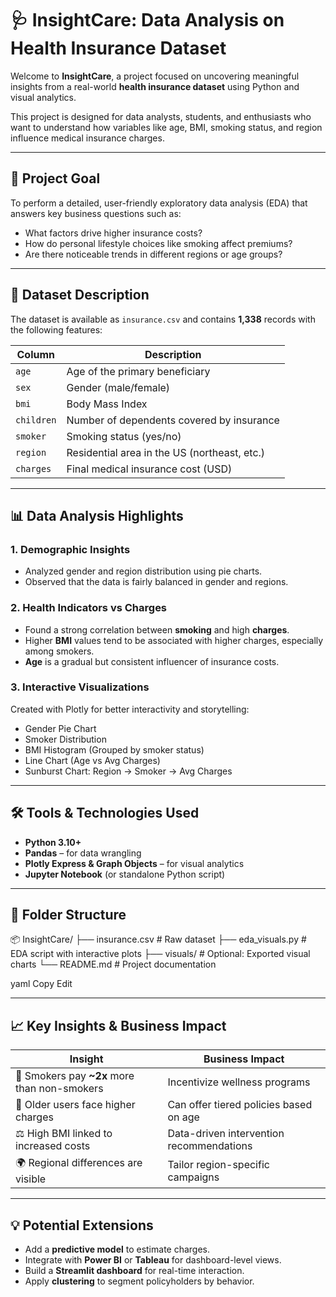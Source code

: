 # 🩺 InsightCare: Data Analysis on Health Insurance Dataset

Welcome to **InsightCare**, a project focused on uncovering meaningful insights from a real-world **health insurance dataset** using Python and visual analytics.

This project is designed for data analysts, students, and enthusiasts who want to understand how variables like age, BMI, smoking status, and region influence medical insurance charges.

---

## 📌 Project Goal

To perform a detailed, user-friendly exploratory data analysis (EDA) that answers key business questions such as:

- What factors drive higher insurance costs?
- How do personal lifestyle choices like smoking affect premiums?
- Are there noticeable trends in different regions or age groups?

---

## 📂 Dataset Description

The dataset is available as `insurance.csv` and contains **1,338** records with the following features:

| Column      | Description                                   |
|-------------|-----------------------------------------------|
| `age`       | Age of the primary beneficiary                |
| `sex`       | Gender (male/female)                          |
| `bmi`       | Body Mass Index                               |
| `children`  | Number of dependents covered by insurance     |
| `smoker`    | Smoking status (yes/no)                       |
| `region`    | Residential area in the US (northeast, etc.)  |
| `charges`   | Final medical insurance cost (USD)            |

---

## 📊 Data Analysis Highlights

### 1. **Demographic Insights**
- Analyzed gender and region distribution using pie charts.
- Observed that the data is fairly balanced in gender and regions.

### 2. **Health Indicators vs Charges**
- Found a strong correlation between **smoking** and high **charges**.
- Higher **BMI** values tend to be associated with higher charges, especially among smokers.
- **Age** is a gradual but consistent influencer of insurance costs.

### 3. **Interactive Visualizations**
Created with Plotly for better interactivity and storytelling:
- Gender Pie Chart
- Smoker Distribution
- BMI Histogram (Grouped by smoker status)
- Line Chart (Age vs Avg Charges)
- Sunburst Chart: Region → Smoker → Avg Charges

---

## 🛠️ Tools & Technologies Used

- **Python 3.10+**
- **Pandas** – for data wrangling
- **Plotly Express & Graph Objects** – for visual analytics
- **Jupyter Notebook** (or standalone Python script)

---

## 📁 Folder Structure

📦 InsightCare/
├── insurance.csv # Raw dataset
├── eda_visuals.py # EDA script with interactive plots
├── visuals/ # Optional: Exported visual charts
└── README.md # Project documentation

yaml
Copy
Edit

---

## 📈 Key Insights & Business Impact

| Insight | Business Impact |
|--------|------------------|
| 🚬 Smokers pay **~2x** more than non-smokers | Incentivize wellness programs |
| 👴 Older users face higher charges | Can offer tiered policies based on age |
| ⚖️ High BMI linked to increased costs | Data-driven intervention recommendations |
| 🌍 Regional differences are visible | Tailor region-specific campaigns |

---

## 💡 Potential Extensions

- Add a **predictive model** to estimate charges.
- Integrate with **Power BI** or **Tableau** for dashboard-level views.
- Build a **Streamlit dashboard** for real-time interaction.
- Apply **clustering** to segment policyholders by behavior.
